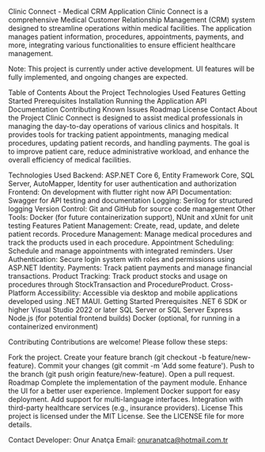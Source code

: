 Clinic Connect - Medical CRM Application
Clinic Connect is a comprehensive Medical Customer Relationship Management (CRM) system designed to streamline operations within medical facilities. The application manages patient information, procedures, appointments, payments, and more, integrating various functionalities to ensure efficient healthcare management.

Note: This project is currently under active development. UI features will be fully implemented, and ongoing changes are expected.

Table of Contents
About the Project
Technologies Used
Features
Getting Started
Prerequisites
Installation
Running the Application
API Documentation
Contributing
Known Issues
Roadmap
License
Contact
About the Project
Clinic Connect is designed to assist medical professionals in managing the day-to-day operations of various clinics and hospitals. It provides tools for tracking patient appointments, managing medical procedures, updating patient records, and handling payments. The goal is to improve patient care, reduce administrative workload, and enhance the overall efficiency of medical facilities.

Technologies Used
Backend: ASP.NET Core 6, Entity Framework Core, SQL Server, AutoMapper, Identity for user authentication and authorization
Frontend: On development with flutter right now
API Documentation: Swagger for API testing and documentation
Logging: Serilog for structured logging
Version Control: Git and GitHub for source code management
Other Tools: Docker (for future containerization support), NUnit and xUnit for unit testing
Features
Patient Management: Create, read, update, and delete patient records.
Procedure Management: Manage medical procedures and track the products used in each procedure.
Appointment Scheduling: Schedule and manage appointments with integrated reminders.
User Authentication: Secure login system with roles and permissions using ASP.NET Identity.
Payments: Track patient payments and manage financial transactions.
Product Tracking: Track product stocks and usage on procedures through StockTransaction and ProcedureProduct.
Cross-Platform Accessibility: Accessible via desktop and mobile applications developed using .NET MAUI.
Getting Started
Prerequisites
.NET 6 SDK or higher
Visual Studio 2022 or later
SQL Server or SQL Server Express
Node.js (for potential frontend builds)
Docker (optional, for running in a containerized environment)


Contributing
Contributions are welcome! Please follow these steps:

Fork the project.
Create your feature branch (git checkout -b feature/new-feature).
Commit your changes (git commit -m 'Add some feature').
Push to the branch (git push origin feature/new-feature).
Open a pull request.
Roadmap
Complete the implementation of the payment module.
Enhance the UI for a better user experience.
Implement Docker support for easy deployment.
Add support for multi-language interfaces.
Integration with third-party healthcare services (e.g., insurance providers).
License
This project is licensed under the MIT License. See the LICENSE file for more details.

Contact
Developer: Onur Anatça
Email: onuranatca@hotmail.com.tr
